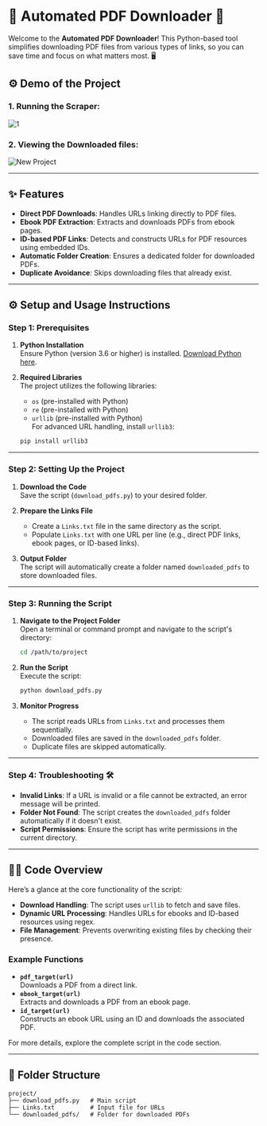 # 📄 Automated PDF Downloader 🚀

Welcome to the **Automated PDF Downloader**! This Python-based tool simplifies downloading PDF files from various types of links, so you can save time and focus on what matters most. 🖥️



## ⚙️ Demo of the Project

### 1. Running the Scraper:
![1](https://github.com/user-attachments/assets/f77ae22d-3724-4df5-b112-ec649fd3ff94)

### 2. Viewing the Downloaded files:
![New Project](https://github.com/user-attachments/assets/2d46a3a3-9b7f-4564-95ff-2bd9db546975)

---

## ✨ Features

- **Direct PDF Downloads**: Handles URLs linking directly to PDF files.  
- **Ebook PDF Extraction**: Extracts and downloads PDFs from ebook pages.  
- **ID-based PDF Links**: Detects and constructs URLs for PDF resources using embedded IDs.  
- **Automatic Folder Creation**: Ensures a dedicated folder for downloaded PDFs.  
- **Duplicate Avoidance**: Skips downloading files that already exist.  

---

## ⚙️ Setup and Usage Instructions

### Step 1: Prerequisites

1. **Python Installation**  
   Ensure Python (version 3.6 or higher) is installed. [Download Python here](https://www.python.org/).

2. **Required Libraries**  
   The project utilizes the following libraries:
   - `os` (pre-installed with Python)
   - `re` (pre-installed with Python)
   - `urllib` (pre-installed with Python)  
   For advanced URL handling, install `urllib3`:
   ```bash
   pip install urllib3
   ```

---

### Step 2: Setting Up the Project

1. **Download the Code**  
   Save the script (`download_pdfs.py`) to your desired folder.

2. **Prepare the Links File**  
   - Create a `Links.txt` file in the same directory as the script.
   - Populate `Links.txt` with one URL per line (e.g., direct PDF links, ebook pages, or ID-based links).

3. **Output Folder**  
   The script will automatically create a folder named `downloaded_pdfs` to store downloaded files.

---

### Step 3: Running the Script

1. **Navigate to the Project Folder**  
   Open a terminal or command prompt and navigate to the script's directory:
   ```bash
   cd /path/to/project
   ```

2. **Run the Script**  
   Execute the script:
   ```bash
   python download_pdfs.py
   ```

3. **Monitor Progress**  
   - The script reads URLs from `Links.txt` and processes them sequentially.  
   - Downloaded files are saved in the `downloaded_pdfs` folder.  
   - Duplicate files are skipped automatically.

---

### Step 4: Troubleshooting 🛠️

- **Invalid Links**: If a URL is invalid or a file cannot be extracted, an error message will be printed.  
- **Folder Not Found**: The script creates the `downloaded_pdfs` folder automatically if it doesn't exist.  
- **Script Permissions**: Ensure the script has write permissions in the current directory.

---

## 🧑‍💻 Code Overview

Here’s a glance at the core functionality of the script:

- **Download Handling**: The script uses `urllib` to fetch and save files.  
- **Dynamic URL Processing**: Handles URLs for ebooks and ID-based resources using regex.  
- **File Management**: Prevents overwriting existing files by checking their presence.

### Example Functions

- **`pdf_target(url)`**  
  Downloads a PDF from a direct link.  
- **`ebook_target(url)`**  
  Extracts and downloads a PDF from an ebook page.  
- **`id_target(url)`**  
  Constructs an ebook URL using an ID and downloads the associated PDF.  

For more details, explore the complete script in the code section.

---

## 📂 Folder Structure

```
project/
├── download_pdfs.py   # Main script
├── Links.txt          # Input file for URLs
└── downloaded_pdfs/   # Folder for downloaded PDFs
```

